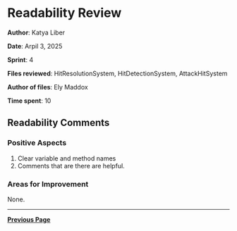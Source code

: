# Readability Review

**Author**: Katya Liber

**Date**: Arpil 3, 2025

**Sprint**: 4

**Files reviewed**: HitResolutionSystem, HitDetectionSystem, AttackHitSystem

**Author of files**: Ely Maddox

**Time spent**: 10

## Readability Comments

### Positive Aspects

1. Clear variable and method names
2. Comments that are there are helpful.


### Areas for Improvement

None.

---

[**Previous Page**](../README.md)
